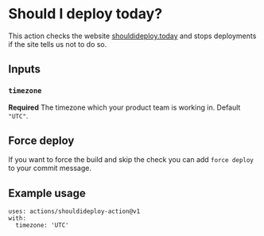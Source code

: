 # Should I deploy today?

This action checks the website [shouldideploy.today](https://shouldideploy.today/) and stops deployments if the site tells us not to do so. 

## Inputs

### `timezone`

**Required** The timezone which your product team is working in. Default `"UTC"`.

## Force deploy
If you want to force the build and skip the check you can add `force deploy` to your commit message. 

## Example usage

```
uses: actions/shouldideploy-action@v1
with:
  timezone: 'UTC'
```

